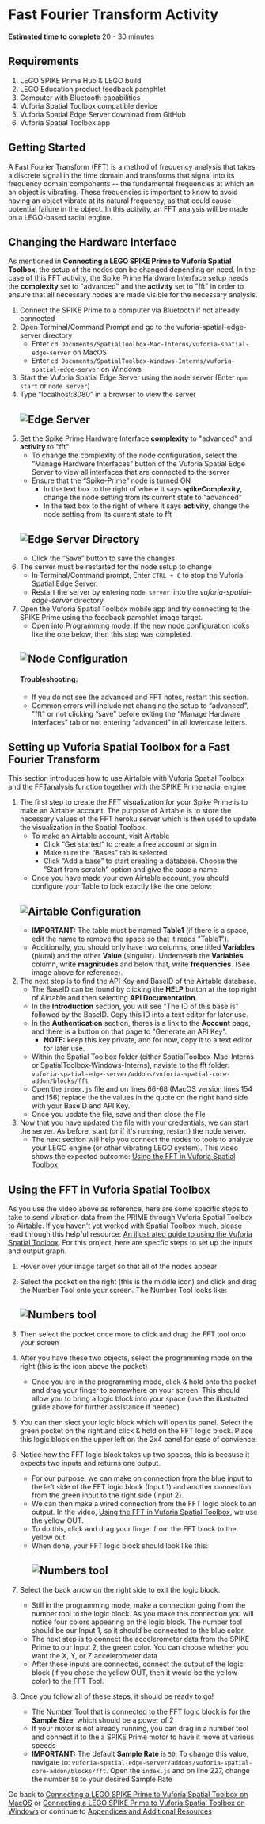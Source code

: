 # Fast Fourier Transform Activity

**Estimated time to complete** 20 - 30 minutes

## Requirements
1. LEGO SPIKE Prime Hub & LEGO build
2. LEGO Education product feedback pamphlet
3. Computer with Bluetooth capabilities
4. Vuforia Spatial Toolbox compatible device
5. Vuforia Spatial Edge Server download from GitHub
6. Vuforia Spatial Toolbox app


## Getting Started
A Fast Fourier Transform (FFT) is a method of frequency analysis that takes a discrete signal in the time domain and transforms that signal into its frequency domain components -- the fundamental frequencies at which an an object is vibrating. These frequencies is important to know to avoid having an object vibrate at its natural frequency, as that could cause potential failure in the object. In this activity, an FFT analysis will be made on a LEGO-based radial engine. 

## Changing the Hardware Interface

As mentioned in **Connecting a LEGO SPIKE Prime to Vuforia Spatial Toolbox**, the setup of the nodes can be changed depending on need. In the case of this FFT activity, the Spike Prime Hardware Interface setup needs the **complexity** set to "advanced" and the **activity** set to "fft" in order to  ensure that all necessary nodes are made visible for the necessary analysis.

1. Connect the SPIKE Prime to a computer via Bluetooth if not already connected
2. Open Terminal/Command Prompt and go to the vuforia-spatial-edge-server directory
   - Enter ```cd Documents/SpatialToolbox-Mac-Interns/vuforia-spatial-edge-server``` on MacOS
   - Enter ```cd Documents/SpatialToolbox-Windows-Interns/vuforia-spatial-edge-server``` on Windows
3. Start the Vuforia Spatial Edge Server using the node server (Enter ```npm start``` or ```node server```)
4. Type “localhost:8080” in a browser to view the server
    ## ![Edge Server](https://github.com/PTC-Academic/LEGO-Spatial-Computing-Project/blob/master/images/5-image001.png)
5. Set the Spike Prime Hardware Interface **complexity** to "advanced" and **activity** to "fft"
   - To change the complexity of the node configuration, select the “Manage Hardware Interfaces” button of the Vuforia Spatial Edge Server to view all interfaces that are connected to the server
   - Ensure that the “Spike-Prime” node is turned ON
      - In the text box to the right of where it says **spikeComplexity**, change the node setting from its current state to “advanced” 
      - In the text box to the right of where it says **activity**, change the node setting from its current state to fft 
    ## ![Edge Server Directory](https://github.com/PTC-Academic/LEGO-Spatial-Computing-Project/blob/master/images/5-image001a.png)
      - Click the “Save” button to save the changes
6. The server must be restarted for the node setup to change
   - In Terminal/Command prompt, Enter ```CTRL + C``` to stop the Vuforia Spatial Edge Server.
   - Restart the server by entering ```node server ```into the _vuforia-spatial-edge-server_ directory
7. Open the Vuforia Spatial Toolbox mobile app and try connecting to the SPIKE Prime using the feedback pamphlet image target.
   - Open into Programming mode. If the new node configuration looks like the one below, then this step was completed.  
    ## ![Node Configuration](https://github.com/PTC-Academic/LEGO-Spatial-Computing-Project/blob/master/images/5-image002.png)
    #### Troubleshooting:
      - If you do not see the advanced and FFT notes, restart this section.
      - Common errors will include not changing the setup to “advanced”, "fft" or not clicking “save” before exiting the “Manage Hardware Interfaces” tab or not entering “advanced” in all lowercase letters.

## Setting up Vuforia Spatial Toolbox for a Fast Fourier Transform
This section introduces how to use Airtalble with Vuforia Spatial Toolbox and the FFTanalysis function together with the SPIKE Prime radial engine

1. The first step to create the FFT visualization for your Spike Prime is to make an Airtable account. The purpose of Airtable is to store the necessary values of the FFT heroku server which is then used to update the visualization in the Spatial Toolbox. 
   - To make an Airtable account, visit [Airtable](https://airtable.com/)
      - Click “Get started” to create a free account or sign in
      - Make sure the “Bases” tab is selected
      - Click “Add a base” to start creating a database. Choose the “Start from scratch” option and give the base a name
   - Once you have made your own Airtable account, you should configure your Table to look exactly like the one below: 
   ## ![Airtable Configuration](https://github.com/PTC-Academic/LEGO-Spatial-Computing-Project/blob/master/images/5-image010.png)
   - **IMPORTANT:** The table must be named **Table1** (if there is a space, edit the name to remove the space so that it reads "Table1"). 
   - Additionally, you should only have two columns, one titled **Variables** (plural) and the other **Value** (singular). Underneath the **Variables** column,  write **magnitudes** and below that, write **frequencies**. (See image above for reference). 
2. The next step is to find the API Key and BaseID of the Airtable database. 
   - The BaseID can be found by clicking the **HELP** button at the top right of Airtable and then selecting **API Documentation**. 
   - In the **Introduction** section, you will see "The ID of this base is" followed by the BaseID. Copy this ID into a text editor for later use.
   - In the **Authentication** section, theres is a link to the **Account** page, and there is a button on that page to "Generate an API Key". 
      - **NOTE:** keep this key private, and for now, copy it to a text editor for later use. 
   - Within the Spatial Toolbox folder (either SpatialToolbox-Mac-Interns or SpatialToolbox-Windows-Interns), naviate to the fft folder: ```vuforia-spatial-edge-server/addons/vuforia-spatial-core-addon/blocks/fft``` 
   - Open the ```index.js``` file and on lines 66-68 (MacOS version lines 154 and 156) replace the the values in the quote on the right hand side with your BaseID and API Key. 
   - Once you update the file, save and then close the file
3. Now that you have updated the file with your credentials, we can start the server. As before, start (or if it's running, restart) the node server.
   - The next seciton will help you connect the nodes to tools to analyze your LEGO engine (or other vibrating LEGO system). This video shows the expected outcome: [Using the FFT in Vuforia Spatial Toolbox](https://youtu.be/DtDQxQUz03o)

## Using the FFT in Vuforia Spatial Toolbox
As you use the video above as reference, here are some specific steps to take to send vibration data from the PRIME through Vuforia Spatial Toolbox to Airtable. If you haven't yet worked with Spatial Toolbox much, please read through this helpful resource: [An illustrated guide to using the Vuforia Spatial Toolbox](https://spatialtoolbox.vuforia.com/docs/use/using-the-app). For this project, here are specfic steps to set up the inputs and output graph.
1. Hover over your image target so that all of the nodes appear
2. Select the pocket on the right (this is the middle icon) and click and drag the Number Tool onto your screen. The Number Tool looks like: 
   ## ![Numbers tool](https://github.com/PTC-Academic/LEGO-Spatial-Computing-Project/blob/master/images/5-image005.png)
3. Then select the pocket once more to click and drag the FFT tool onto your screen
4. After you have these two objects, select the programming mode on the right (this is the icon above the pocket)
   - Once you are in the programming mode, click & hold onto the pocket and drag your finger to somewhere on your screen. This should allow you to bring a logic block into your space (use the illustrated guide above for further assistance if needed)
5. You can then slect your logic block which will open its panel. Select the green pocket on the right and click & hold on the FFT logic block. Place this logic block on the upper left on the 2x4 panel for ease of convience. 
6. Notice how the FFT logic block takes up two spaces, this is because it expects two inputs and returns one output. 
   - For our purpose, we can make on connection from the blue input to the left side of the FFT logic block (Input 1) and another connection from the green input to the right side (Input 2). 
   - We can then make a wired connection from the FFT logic block to an output. In the video, [Using the FFT in Vuforia Spatial Toolbox](https://youtu.be/DtDQxQUz03o), we use the yellow OUT.
   - To do this, click and drag your finger from the FFT block to the yellow out. 
   - When done, your FFT logic block should look like this:
      ## ![Numbers tool](https://github.com/PTC-Academic/LEGO-Spatial-Computing-Project/blob/master/images/5-image012.png)

7. Select the back arrow on the right side to exit the logic block. 
   - Still in the programming mode, make a connection going from the number tool to the logic block. As you make this connection you will notice four colors appearing on the logic block. The number tool should be our Input 1, so it should be connected to the blue color. 
   - The next step is to connect the accelerometer data from the SPIKE Prime to our Input 2, the green color. You can choose whether you want the X, Y, or Z accelerometer data
   - After these inputs are connected, connect the output of the logic block (if you chose the yellow OUT, then it would be the yellow color) to the FFT Tool. 
8. Once you follow all of these steps, it should be ready to go! 
   - The Number Tool that is connected to the FFT logic block is for the **Sample Size**, which should be a power of 2
   - If your motor is not already running, you can drag in a number tool and connect it to the a SPIKE Prime motor to have it move at various speeds
   - **IMPORTANT:** The default **Sample Rate** is ```50```. To change this value, navigate to: ```vuforia-spatial-edge-server/addons/vuforia-spatial-core-addon/blocks/fft```. Open the ```index.js``` and on line 227, change the number ```50``` to your desired Sample Rate 

<!--
1. The four nodes used for running the FFT are as follows:
   - **FFTStart** works as a toggle to trigger the FFT analysis. When it is turned on, data sampling will start
   - **FFTLength** is used for deciding the number of samples that are going to be taken into the FFT analysis. It intakes sample integers between 16 and 512 samples at powers of 2 (16, 32, 64, etc). Higher sample rates lead to accurate results but will also take slightly longer due to more samples being taken.
   - **FFTAxis** takes an input of 0, 1, or 2, which represent the X, Y, and Z axes on a coordinate system, respectively. This determines the axis along which the FFT analysis will be calculated.
   - To determine the direction the coordinate system is facing, attach a Value tool to each of the accelerometer nodes. Whichever node outputs a number around 980 (cm/s^2 ) is the vertical axis. Move the SPIKE Prime linearly to determine where the other two horizontal axes are. In the case below, the Value tool that is outputting 1005 cm/s^2 and is connected to the accelerometerY shows that the Y direction is on the vertical axis
    ## ![FFTAxis](https://github.com/PTC-Academic/LEGO-Spatial-Computing-Project/blob/master/images/5-image003.png)
    ## ![FFT Axis Values](https://github.com/PTC-Academic/LEGO-Spatial-Computing-Project/blob/master/images/5-image004.png)
   - **FFTOutput** outputs the solution of the FFT analysis. This will be attached to a Number tool, where the primary frequency of oscillation of the system will be displayed
2. In addition to the FFT nodes, there will also be three different tools that need to be added into the spatial environment in the Vuforia Spatial Toolbox app
   - Numbers tool for inputting numbers and text
    ## ![Numbers tool](https://github.com/PTC-Academic/LEGO-Spatial-Computing-Project/blob/master/images/5-image005.png)
   - Switch tool that can be turned on and off
    ## ![Switch tool](https://github.com/PTC-Academic/LEGO-Spatial-Computing-Project/blob/master/images/5-image006.png)
   - Value tool for number readouts
    ## ![Value tool](https://github.com/PTC-Academic/LEGO-Spatial-Computing-Project/blob/master/images/5-image007.png)
3. Add three Number tools, one Switch and one Value tool into the interface
4. Tool/Node connections are as follows:
   - Connect a Numbers tool to the motor1 node. This will be used for inputting the percentage of speed between 0 and 100 that the motor will run at
   - Connect a Numbers tool to the FFTAxis node for inputting the axis to apply the FFT analysis to
   - Connect a Numbers tool to the FFTLength node for inputting the number of samples to be taken during the analysis
   - Connect the Switch to the FFTStart node. When toggled ON, the FFTStart node will start the FFT analysis.
   - Connect the the FFTOutput node to the Value tool. This will display the frequency that the FFT analysis outputs
5. The connections should look similar to the image below, with the green arrows noting the way that the connection should be made:
    ## ![Node-Tool Connections](https://github.com/PTC-Academic/LEGO-Spatial-Computing-Project/blob/master/images/5-image008.png)
-->
<!--
## Running the Fast Fourier Transform
While the Fast Fourier Transform is just triggered by toggling on a node, there are many things happening in the background. The FFT analysis is hosted on a  Heroku
server and calculations are triggered when the FFTStart node is toggled on. Heroku is a platform that enables applications to be built and run entirely in the cloud, which
is where the FFT server is hosted for this project.
-->
<!--
1. Input a number between 0 and 100 in the Number tool that is connected to the _motor1_ node to start the motor. This number represents the percentage of full power that the motor will be running at.
- The motor should start running after the number is input and “done” is Entered on the upper right-hand of the keyboard.
    #### Troubleshooting:
   - Ensure that the SPIKE Prime is connected to the Vuforia Spatial Edge Server. There will be an array similar to the one below that is printed in the console when it is connected. There should be at least one motor that shows up and the corresponding port that it is connected to.
## ![Console output](https://github.com/PTC-Academic/LEGO-Spatial-Computing-Project/blob/master/images/5-image009.png)
   - If the motor does not start, try deleting the Numbers tool that is connected to the motor1 node and close out of the app. Reopen the app, add in a new Numbers tool, connect it to the motor node, and repeat this step. If this does not work, restart the server and check that the Vuforia Spatial Toolbox app was able to connect to the Vuforia Spatial Edge Server
-->
<!--
2. Input a 0, 1, or 2, for the X, Y, or Z axis, into the Numbers tool that is connected to the FFTAxis node to decide which axis will be sampled
3. Input an integer between 16 and 512 and a power of 2 into the Numbers tool that is connected to FFTLength to set the number of samples that will be taken.
4. Toggle the Switch to ON to start the FFTStart node to run the FFT analysis
5. In a few seconds, the Value tool connected to the FFTOutput should display the frequency that the radial engine is vibrating at in the given direction
6. As a bonus, try changing the design of the LEGO build and SPIKE Prime position to see how it affects the output of the FFT analysis
-->

Go back to [Connecting a LEGO SPIKE Prime to Vuforia Spatial Toolbox on MacOS](https://github.com/PTC-Academic/LEGO-Spatial-Computing-Project/blob/master/4a-Connect-Prime-to-Toolbox-Mac.md) or [Connecting a LEGO SPIKE Prime to Vuforia Spatial Toolbox on Windows](https://github.com/PTC-Academic/LEGO-Spatial-Computing-Project/blob/master/4b-Connect-Prime-to-Toolbox-Win.md) or continue to [Appendices and Additional Resources](https://github.com/PTC-Academic/LEGO-Spatial-Computing-Project/blob/master/6-Appendices-and-Resources.md)

